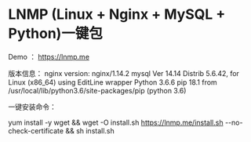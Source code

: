 # LNMP (Linux + Nginx + MySQL + Python)一键包

Demo ： https://lnmp.me

版本信息：
  nginx version: nginx/1.14.2
  mysql  Ver 14.14 Distrib 5.6.42, for Linux (x86_64) using  EditLine wrapper
  Python 3.6.6
  pip 18.1 from /usr/local/lib/python3.6/site-packages/pip (python 3.6)

一键安装命令：

yum install -y wget && wget -O install.sh https://lnmp.me/install.sh --no-check-certificate && sh install.sh 
